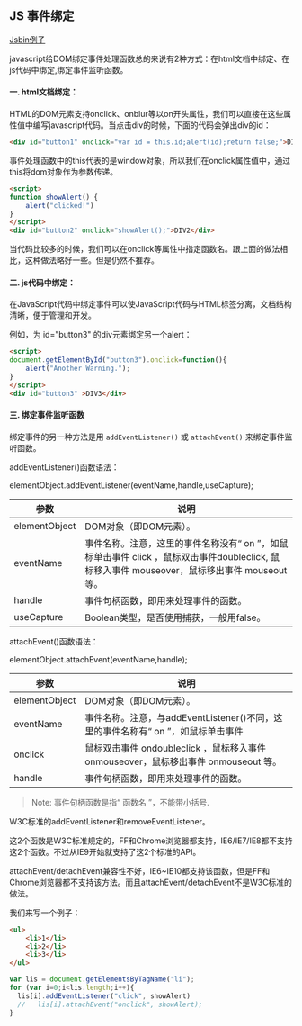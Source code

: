 JS 事件绑定
---

[Jsbin例子](https://jsbin.com/wularu/edit?html,js,console,output)

javascript给DOM绑定事件处理函数总的来说有2种方式：在html文档中绑定、在js代码中绑定,绑定事件监听函数。

#### 一. html文档绑定：

HTML的DOM元素支持onclick、onblur等以on开头属性，我们可以直接在这些属性值中编写javascript代码。当点击div的时候，下面的代码会弹出div的id：

~~~html
<div id="button1" onclick="var id = this.id;alert(id);return false;">DIV1</div>
~~~

事件处理函数中的this代表的是window对象，所以我们在onclick属性值中，通过this将dom对象作为参数传递。

~~~html
<script>
function showAlert() {
    alert("clicked!")
}
</script>
<div id="button2" onclick="showAlert();">DIV2</div>
~~~

当代码比较多的时候，我们可以在onclick等属性中指定函数名。跟上面的做法相比，这种做法略好一些。但是仍然不推荐。

#### 二. js代码中绑定：

在JavaScript代码中绑定事件可以使JavaScript代码与HTML标签分离，文档结构清晰，便于管理和开发。

例如，为 id="button3" 的div元素绑定另一个alert：

~~~html
<script>
document.getElementById("button3").onclick=function(){
    alert("Another Warning.");
}
</script>
<div id="button3" >DIV3</div>
~~~

#### 三. 绑定事件监听函数
绑定事件的另一种方法是用 `addEventListener()` 或 `attachEvent()` 来绑定事件监听函数。

addEventListener()函数语法：

elementObject.addEventListener(eventName,handle,useCapture);

|参数	|说明|
|-----|----|
|elementObject	|DOM对象（即DOM元素）。|
|eventName	|事件名称。注意，这里的事件名称没有“ on ”，如鼠标单击事件 click ，鼠标双击事件doubleclick, 鼠标移入事件 mouseover，鼠标移出事件 mouseout 等。
|handle	|事件句柄函数，即用来处理事件的函数。|
|useCapture	|Boolean类型，是否使用捕获，一般用false。|

attachEvent()函数语法：

elementObject.attachEvent(eventName,handle);

|参数|	说明|
|-----|----|
|elementObject	|DOM对象（即DOM元素）。|
|eventName	|事件名称。注意，与addEventListener()不同，这里的事件名称有“ on ”，如鼠标单击事件|
 |onclick |鼠标双击事件 ondoubleclick ，鼠标移入事件 onmouseover，鼠标移出事件 onmouseout 等。|
|handle|	事件句柄函数，即用来处理事件的函数。|

>Note: 事件句柄函数是指“ 函数名 ”，不能带小括号.

W3C标准的addEventListener和removeEventListener。

这2个函数是W3C标准规定的，FF和Chrome浏览器都支持，IE6/IE7/IE8都不支持这2个函数。不过从IE9开始就支持了这2个标准的API。

attachEvent/detachEvent兼容性不好，IE6~IE10都支持该函数，但是FF和Chrome浏览器都不支持该方法。而且attachEvent/detachEvent不是W3C标准的做法。

<!-- ~~~js
function addEvent(obj,type,handle){
    try{  // Chrome、FireFox、Opera、Safari、IE9.0及其以上版本
        obj.addEventListener(type,handle,false);
    }catch(e){
        try{  // IE8.0及其以下版本
            obj.attachEvent('on' + type,handle);
        }catch(e){  // 早期浏览器
            obj['on' + type] = handle;
        }
    }
}
~~~ -->

我们来写一个例子：
~~~html
<ul>
    <li>1</li>
    <li>2</li>
    <li>3</li>
</ul>
~~~
~~~js
var lis = document.getElementsByTagName("li");
for (var i=0;i<lis.length;i++){
  lis[i].addEventListener("click", showAlert)
  //   lis[i].attachEvent("onclick", showAlert);
}
~~~
